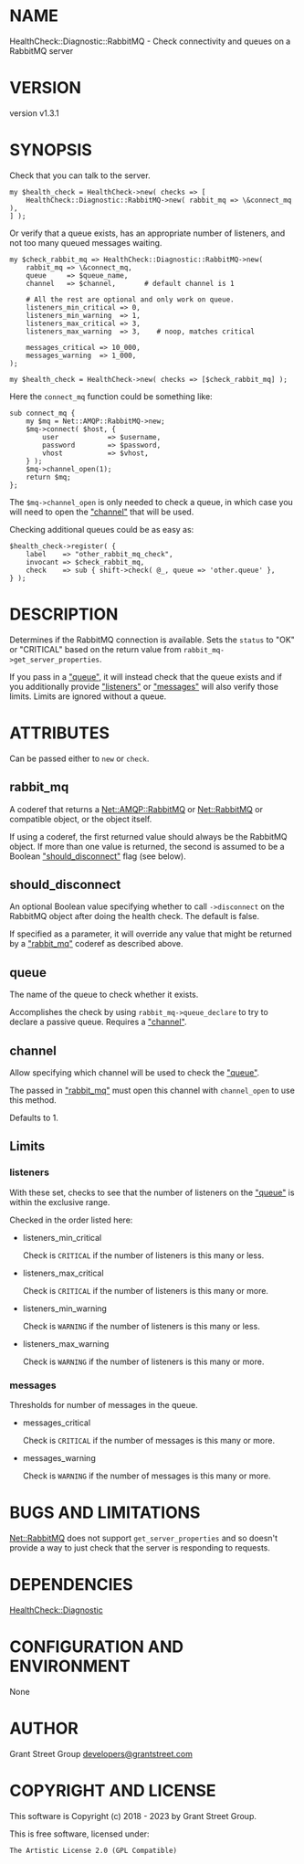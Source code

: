 # NAME

HealthCheck::Diagnostic::RabbitMQ - Check connectivity and queues on a RabbitMQ server

# VERSION

version v1.3.1

# SYNOPSIS

Check that you can talk to the server.

    my $health_check = HealthCheck->new( checks => [
        HealthCheck::Diagnostic::RabbitMQ->new( rabbit_mq => \&connect_mq ),
    ] );

Or verify that a queue exists,
has an appropriate number of listeners,
and not too many queued messages waiting.

    my $check_rabbit_mq => HealthCheck::Diagnostic::RabbitMQ->new(
        rabbit_mq => \&connect_mq,
        queue     => $queue_name,
        channel   => $channel,       # default channel is 1

        # All the rest are optional and only work on queue.
        listeners_min_critical => 0,
        listeners_min_warning  => 1,
        listeners_max_critical => 3,
        listeners_max_warning  => 3,    # noop, matches critical

        messages_critical => 10_000,
        messages_warning  => 1_000,
    );

    my $health_check = HealthCheck->new( checks => [$check_rabbit_mq] );

Here the `connect_mq` function could be something like:

    sub connect_mq {
        my $mq = Net::AMQP::RabbitMQ->new;
        $mq->connect( $host, {
            user            => $username,
            password        => $password,
            vhost           => $vhost,
        } );
        $mq->channel_open(1);
        return $mq;
    };

The `$mq->channel_open` is only needed to check a queue,
in which case you will need to open the ["channel"](#channel) that will be used.

Checking additional queues could be as easy as:

    $health_check->register( {
        label    => "other_rabbit_mq_check",
        invocant => $check_rabbit_mq,
        check    => sub { shift->check( @_, queue => 'other.queue' },
    } );

# DESCRIPTION

Determines if the RabbitMQ connection is available.
Sets the `status` to "OK" or "CRITICAL" based on the
return value from `rabbit_mq->get_server_properties`.

If you pass in a ["queue"](#queue),
it will instead check that the queue exists
and if you additionally provide ["listeners"](#listeners) or ["messages"](#messages)
will also verify those limits.
Limits are ignored without a queue.

# ATTRIBUTES

Can be passed either to `new` or `check`.

## rabbit\_mq

A coderef that returns a
[Net::AMQP::RabbitMQ](https://metacpan.org/pod/Net%3A%3AAMQP%3A%3ARabbitMQ) or [Net::RabbitMQ](https://metacpan.org/pod/Net%3A%3ARabbitMQ) or compatible object,
or the object itself.

If using a coderef, the first returned value should always be the
RabbitMQ object.  If more than one value is returned, the second is
assumed to be a Boolean ["should\_disconnect"](#should_disconnect) flag (see below).

## should\_disconnect

An optional Boolean value specifying whether to call `->disconnect`
on the RabbitMQ object after doing the health check.  The default is
false.

If specified as a parameter, it will override any value that might
be returned by a ["rabbit\_mq"](#rabbit_mq) coderef as described above.

## queue

The name of the queue to check whether it exists.

Accomplishes the check by using `rabbit_mq->queue_declare`
to try to declare a passive queue.
Requires a ["channel"](#channel).

## channel

Allow specifying which channel will be used to check the ["queue"](#queue).

The passed in ["rabbit\_mq"](#rabbit_mq) must open this channel with `channel_open`
to use this method.

Defaults to 1.

## Limits

### listeners

With these set, checks to see that the number of listeners on
the ["queue"](#queue) is within the exclusive range.

Checked in the order listed here:

- listeners\_min\_critical

    Check is `CRITICAL` if the number of listeners is this many or less.

- listeners\_max\_critical

    Check is `CRITICAL` if the number of listeners is this many or more.

- listeners\_min\_warning

    Check is `WARNING` if the number of listeners is this many or less.

- listeners\_max\_warning

    Check is `WARNING` if the number of listeners is this many or more.

### messages

Thresholds for number of messages in the queue.

- messages\_critical

    Check is `CRITICAL` if the number of messages is this many or more.

- messages\_warning

    Check is `WARNING` if the number of messages is this many or more.

# BUGS AND LIMITATIONS

[Net::RabbitMQ](https://metacpan.org/pod/Net%3A%3ARabbitMQ) does not support `get_server_properties` and so doesn't
provide a way to just check that the server is responding to
requests.

# DEPENDENCIES

[HealthCheck::Diagnostic](https://metacpan.org/pod/HealthCheck%3A%3ADiagnostic)

# CONFIGURATION AND ENVIRONMENT

None

# AUTHOR

Grant Street Group <developers@grantstreet.com>

# COPYRIGHT AND LICENSE

This software is Copyright (c) 2018 - 2023 by Grant Street Group.

This is free software, licensed under:

    The Artistic License 2.0 (GPL Compatible)
